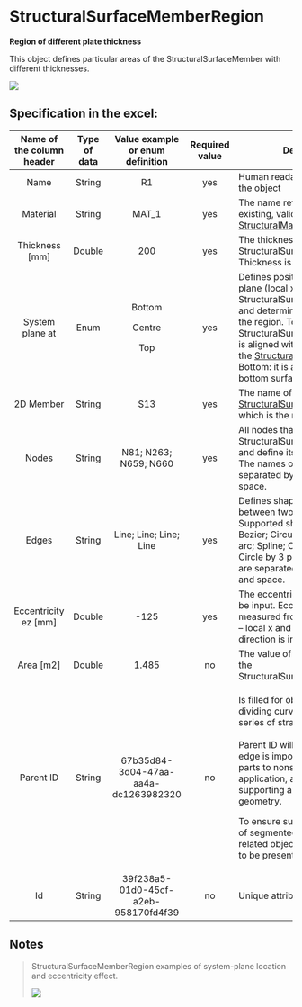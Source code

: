 # StructuralSurfaceMemberRegion

**Region of different plate thickness**

This object defines particular areas of the StructuralSurfaceMember with different thicknesses.

![](../.gitbook/assets/16\_structuralsurfacememberregion.png)

## Specification in the excel:

| **Name of the column header** | **Type of data** |        **Value example or enum definition**        | **Required value** | **Description**                                                                                                                                                                                                                                                                                                                                                                                                        |
| :---------------------------: | :--------------: | :------------------------------------------------: | :----------------: | ---------------------------------------------------------------------------------------------------------------------------------------------------------------------------------------------------------------------------------------------------------------------------------------------------------------------------------------------------------------------------------------------------------------------- |
|              Name             |      String      |                         R1                         |         yes        | Human readable unique name of the object                                                                                                                                                                                                                                                                                                                                                                               |
|            Material           |      String      |                       MAT\_1                       |         yes        | The name reference to the existing, valid name of the [StructuralMaterial](https://saf.guide/Content/A\_Objects/3\_StructuralMaterial.htm) object.                                                                                                                                                                                                                                                                     |
|        Thickness \[mm]        |      Double      |                         200                        |         yes        | The thickness of the StructuralSurfaceMemberRegion Thickness is considered in total.                                                                                                                                                                                                                                                                                                                                   |
|        System plane at        |       Enum       | <p>Bottom</p><p></p><p>Centre</p><p></p><p>Top</p> |         yes        | Defines position of the system plane (local x and y-axis) of the StructuralSurfaceMemberRegion and determines the alignment of the region. Top: the StructuralSurfaceMemberRegion is aligned with the top surface of the [StructuralSurfaceMember](https://saf.guide/Content/A\_Objects/8\_StructuralSurfaceMember.htm), Bottom: it is aligned with the bottom surface.                                                |
|           2D Member           |      String      |                         S13                        |         yes        | The name of the [StructuralSurfaceMember](https://saf.guide/Content/A\_Objects/8\_StructuralSurfaceMember.htm) to which is the region situated.                                                                                                                                                                                                                                                                        |
|             Nodes             |      String      |                N81; N263; N659; N660               |         yes        | All nodes that belong to StructuralSurfaceMemberRegion and define its geometric shape. The names of the nodes are separated by ; (semicolon) and space.                                                                                                                                                                                                                                                                |
|             Edges             |      String      |               Line; Line; Line; Line               |         yes        | Defines shape of the curve between two next nodes. Supported shapes are: Line; Bezier; Circular Arc; Parabolic arc; Spline; Circle and Point; Circle by 3 points. The names are separated by ; (semicolon) and space.                                                                                                                                                                                                 |
|     Eccentricity ez \[mm]     |      Double      |                        -125                        |         yes        | The eccentricity of the slab may be input. Eccentricity is measured from the system plane – local x and y-axis and the direction is in local z-axis.                                                                                                                                                                                                                                                                   |
|           Area \[m2]          |      Double      |                        1.485                       |         no         | The value of the surface area of the StructuralSurfaceMemberRegion                                                                                                                                                                                                                                                                                                                                                     |
|           Parent ID           |      String      |        67b35d84-3d04-47aa-aa4a-dc1263982320        |         no         | <p>Is filled for objects created be dividing curved geometry to series of straight line objects.<br><br>Parent ID will ensure that curved edge is imported as straight parts to nonsupporting application, and back to original supporting application as curved geometry.</p><p>To ensure successful round trip of segmented objects and their related objects, Parent ID needs to be present in both directions.</p> |
|               Id              |      String      |        39f238a5-01d0-45cf-a2eb-958170fd4f39        |         no         | Unique attribute designation                                                                                                                                                                                                                                                                                                                                                                                           |

## Notes

>StructuralSurfaceMemberRegion examples of system-plane location and eccentricity effect.
>
>![](../.gitbook/assets/16\_structuralsurfacememberregion2.png)
